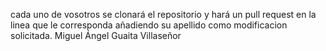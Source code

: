 cada uno de vosotros se clonará el repositorio y hará un pull request en la linea que le corresponda añadiendo su apellido como modificacion solicitada.
Miguel Ángel Guaita Villaseñor
